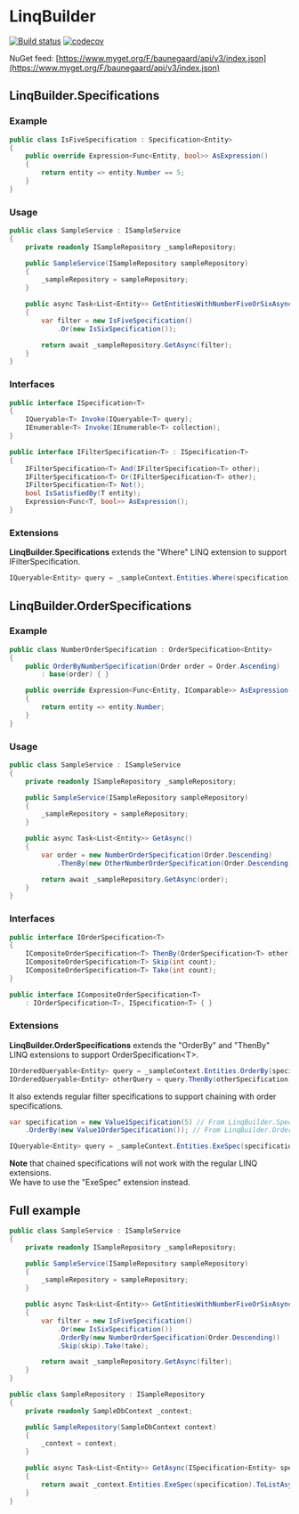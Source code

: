# LinqBuilder
[![Build status](https://ci.appveyor.com/api/projects/status/2hw2qd46rwere3ef?svg=true)](https://ci.appveyor.com/project/Baune8D/linqbuilder)
[![codecov](https://codecov.io/gh/Baune8D/linqbuilder/branch/master/graph/badge.svg)](https://codecov.io/gh/Baune8D/linqbuilder)

NuGet feed: [https://www.myget.org/F/baunegaard/api/v3/index.json](https://www.myget.org/F/baunegaard/api/v3/index.json)

## LinqBuilder.Specifications

### Example
```csharp
public class IsFiveSpecification : Specification<Entity>
{
    public override Expression<Func<Entity, bool>> AsExpression()
    {
        return entity => entity.Number == 5;
    }
}
```

### Usage
```csharp
public class SampleService : ISampleService
{
    private readonly ISampleRepository _sampleRepository;

    public SampleService(ISampleRepository sampleRepository)
    {
        _sampleRepository = sampleRepository;
    }

    public async Task<List<Entity>> GetEntitiesWithNumberFiveOrSixAsync()
    {
        var filter = new IsFiveSpecification()
            .Or(new IsSixSpecification());

        return await _sampleRepository.GetAsync(filter);
    }
}
```

### Interfaces
```csharp
public interface ISpecification<T>
{
    IQueryable<T> Invoke(IQueryable<T> query);
    IEnumerable<T> Invoke(IEnumerable<T> collection);
}
```
```csharp
public interface IFilterSpecification<T> : ISpecification<T>
{
    IFilterSpecification<T> And(IFilterSpecification<T> other);
    IFilterSpecification<T> Or(IFilterSpecification<T> other);
    IFilterSpecification<T> Not();
    bool IsSatisfiedBy(T entity);
    Expression<Func<T, bool>> AsExpression();
}
```

### Extensions
**LinqBuilder.Specifications** extends the "Where" LINQ extension to support IFilterSpecification.
```csharp
IQueryable<Entity> query = _sampleContext.Entities.Where(specification);
```

## LinqBuilder.OrderSpecifications

### Example
```csharp
public class NumberOrderSpecification : OrderSpecification<Entity>
{
    public OrderByNumberSpecification(Order order = Order.Ascending)
        : base(order) { }

    public override Expression<Func<Entity, IComparable>> AsExpression()
    {
        return entity => entity.Number;
    }
}
```

### Usage
```csharp
public class SampleService : ISampleService
{
    private readonly ISampleRepository _sampleRepository;

    public SampleService(ISampleRepository sampleRepository)
    {
        _sampleRepository = sampleRepository;
    }

    public async Task<List<Entity>> GetAsync()
    {
        var order = new NumberOrderSpecification(Order.Descending)
            .ThenBy(new OtherNumberOrderSpecification(Order.Descending));

        return await _sampleRepository.GetAsync(order);
    }
}
```

### Interfaces
```csharp
public interface IOrderSpecification<T>
{
    ICompositeOrderSpecification<T> ThenBy(OrderSpecification<T> other);
    ICompositeOrderSpecification<T> Skip(int count);
    ICompositeOrderSpecification<T> Take(int count);
}
```
```csharp
public interface ICompositeOrderSpecification<T> 
    : IOrderSpecification<T>, ISpecification<T> { }
```

### Extensions
**LinqBuilder.OrderSpecifications** extends the "OrderBy" and "ThenBy" LINQ extensions to support OrderSpecification\<T\>.
```csharp
IOrderedQueryable<Entity> query = _sampleContext.Entities.OrderBy(specification);
IOrderedQueryable<Entity> otherQuery = query.ThenBy(otherSpecification);
```

It also extends regular filter specifications to support chaining with order specifications.
```csharp
var specification = new Value1Specification(5) // From LinqBuilder.Specifications
    .OrderBy(new Value1OrderSpecification()); // From LinqBuilder.OrderSpecifications

IQueryable<Entity> query = _sampleContext.Entities.ExeSpec(specification);
```
**Note** that chained specifications will not work with the regular LINQ extensions.  
We have to use the "ExeSpec" extension instead.

## Full example

```csharp
public class SampleService : ISampleService
{
    private readonly ISampleRepository _sampleRepository;

    public SampleService(ISampleRepository sampleRepository)
    {
        _sampleRepository = sampleRepository;
    }

    public async Task<List<Entity>> GetEntitiesWithNumberFiveOrSixAsync(int skip = 0, int take = int.MaxValue)
    {
        var filter = new IsFiveSpecification()
            .Or(new IsSixSpecification())
            .OrderBy(new NumberOrderSpecification(Order.Descending))
            .Skip(skip).Take(take);

        return await _sampleRepository.GetAsync(filter);
    }
}

public class SampleRepository : ISampleRepository
{
    private readonly SampleDbContext _context;

    public SampleRepository(SampleDbContext context)
    {
        _context = context;
    }

    public async Task<List<Entity>> GetAsync(ISpecification<Entity> specification)
    {
        return await _context.Entities.ExeSpec(specification).ToListAsync();
    }
}
```